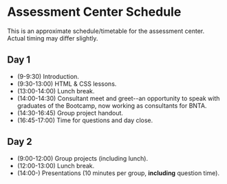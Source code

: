 # Assessment Center Schedule

This is an approximate schedule/timetable for the assessment center. Actual timing may differ slightly.

## Day 1

- (9-9:30) Introduction. 
- (9:30-13:00) HTML & CSS lessons.
- (13:00-14:00) Lunch break.
- (14:00-14:30) Consultant meet and greet--an opportunity to speak with graduates of the Bootcamp, now working as consultants for BNTA.
- (14:30-16:45) Group project handout.
- (16:45-17:00) Time for questions and day close.

## Day 2

- (9:00-12:00) Group projects (including lunch).
- (12:00-13:00) Lunch break.
- (14:00-) Presentations (10 minutes per group, **including** question time).

